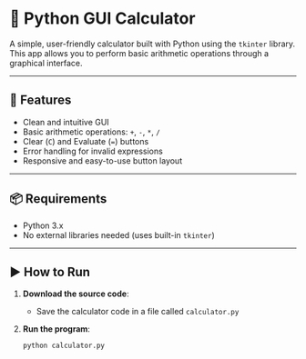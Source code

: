 # 🧮 Python GUI Calculator

A simple, user-friendly calculator built with Python using the `tkinter` library.  
This app allows you to perform basic arithmetic operations through a graphical interface.

---

## 🚀 Features

- Clean and intuitive GUI
- Basic arithmetic operations: `+`, `-`, `*`, `/`
- Clear (`C`) and Evaluate (`=`) buttons
- Error handling for invalid expressions
- Responsive and easy-to-use button layout

---

## 📦 Requirements

- Python 3.x
- No external libraries needed (uses built-in `tkinter`)

---

## ▶️ How to Run

1. **Download the source code**:
   - Save the calculator code in a file called `calculator.py`

2. **Run the program**:

   ```bash
   python calculator.py
